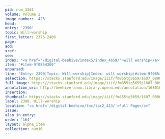 ```yaml
---
pid: num_3361
volume: Volume 2
image_number: '423'
head:
entry: '2390'
topic: Will-worship
first_letter: 2376-2400
page:
add:
xref:
see:
index: "<a href='/digital-beehive/index5/index_4659/'>will worship</a>"
item: "#item-9f0854360"
unparsed:
line: 'Entry: 2390|Topic: Will-worship|Index: will worship|#item-9f0854360'
selection: https://stacks.stanford.edu/image/iiif/fm855tg5659/1607_0890/539,4476,2784,302/full/0/default.jpg
full_image: https://stacks.stanford.edu/image/iiif/fm855tg5659/1607_0890/full/full/0/default.jpg
annotation_uri: http://beehive-anno.library.upenn.edu/annotation/1680108002567
insertion:
thumbnail: https://stacks.stanford.edu/image/iiif/fm855tg5659/1607_0890/539,4476,600,180/250,/0/default.jpg
label: 2390. Will-worship
location: "<a href='/digital-beehive/toc/toc2_413/'>Full Page</a>"
issue:
also_in_entry:
order: '164'
layout: alpha_item
collection: num10
---
```


